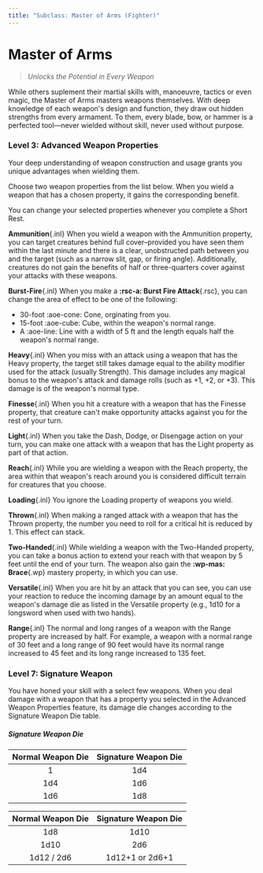 ```yaml
---
title: "Subclass: Master of Arms (Fighter)"
---
```


<p style="display:none">
Unlocks the Potential in Every Weapon
</p>

# Master of Arms

> *Unlocks the Potential in Every Weapon*

While others suplement their martial skills with, manoeuvre, tactics or even magic, the Master of Arms masters weapons themselves. With deep knowledge of each weapon's design and function, they draw out hidden strengths from every armament. To them, every blade, bow, or hammer is a perfected tool—never wielded without skill, never used without purpose.

### Level 3: Advanced Weapon Properties

Your deep understanding of weapon construction and usage grants you unique advantages when wielding them.

Choose two weapon properties from the list below. When you wield a weapon that has a chosen property, it gains the corresponding benefit.

You can change your selected properties whenever you complete a Short Rest.

**Ammunition**{.inl} When you wield a weapon with the Ammunition property, you can target creatures behind full cover–provided you have seen them within the last minute and there is a clear, unobstructed path between you and the target (such as a narrow slit, gap, or firing angle). Additionally, creatures do not gain the benefits of half or three-quarters cover against your attacks with these weapons.

**Burst-Fire**{.inl} When you make a **:rsc-a: Burst Fire Attack**{.rsc}, you can change the area of effect to be one of the following:
- 30-foot :aoe-cone: Cone, orginating from you.
- 15-foot :aoe-cube: Cube, within the weapon's normal range.
- A :aoe-line: Line with a width of 5 ft and the length equals half the weapon's normal range.

**Heavy**{.inl} When you miss with an attack using a weapon that has the Heavy property, the target still takes damage equal to the ability modifier used for the attack (usually Strength). This damage includes any magical bonus to the weapon's attack and damage rolls (such as +1, +2, or +3). This damage is of the weapon's normal type.

**Finesse**{.inl} When you hit a creature with a weapon that has the Finesse property, that creature can't make opportunity attacks against you for the rest of your turn.

**Light**{.inl} When you take the Dash, Dodge, or Disengage action on your turn, you can make one attack with a weapon that has the Light property as part of that action.

**Reach**{.inl} While you are wielding a weapon with the Reach property, the area within that weapon's reach around you is considered difficult terrain for creatures that you choose.

**Loading**{.inl} You ignore the Loading property of weapons you wield.

**Thrown**{.inl} When making a ranged attack with a weapon that has the Thrown property, the number you need to roll for a critical hit is reduced by 1. This effect can stack.

**Two-Handed**{.inl} While wielding a weapon with the Two-Handed property, you can take a bonus action to extend your reach with that weapon by 5 feet until the end of your turn. The weapon also gain the **:wp-mas: Brace**{.wp} mastery property, in which you can use.

**Versatile**{.inl} When you are hit by an attack that you can see, you can use your reaction to reduce the incoming damage by an amount equal to the weapon's damage die as listed in the Versatile property (e.g., 1d10 for a longsword when used with two hands).

**Range**{.inl} The normal and long ranges of a weapon with the Range property are increased by half. For example, a weapon with a normal range of 30 feet and a long range of 90 feet would have its normal range increased to 45 feet and its long range increased to 135 feet.

### Level 7: Signature Weapon

You have honed your skill with a select few weapons. When you deal damage with a weapon that has a property you selected in the Advanced Weapon Properties feature, its damage die changes according to the Signature Weapon Die table.

##### Signature Weapon Die

<div class="grid" markdown>

| Normal Weapon Die | Signature Weapon Die |
|:-:|:-:|
| 1 | 1d4 |
| 1d4 | 1d6 |
| 1d6 | 1d8 |

| Normal Weapon Die | Signature Weapon Die |
|:-:|:-:|
| 1d8 | 1d10 |
| 1d10 | 2d6 |
| 1d12 / 2d6 | 1d12+1 or 2d6+1 |

</div>